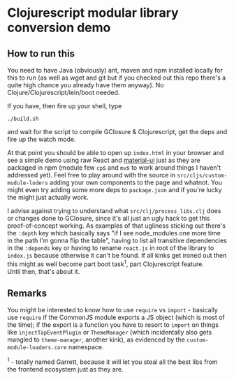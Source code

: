 # Clojurescript modular library conversion demo

## How to run this

You need to have Java (obviously) ant, maven and npm installed locally for this to run (as well as wget and git but if you checked out this repo there's a quite high chance you already have them anyway). No Clojure/Clojurescript/lein/boot needed.

If you have, then fire up your shell, type
```
./build.sh
```
and wait for the script to compile GClosure & Clojurescript, get the deps and fire up the watch mode.

At that point you should be able to open up `index.html` in your browser and see a simple demo using raw React and [material-ui](http://material-ui.com/) just as they are packaged in npm (module few `cp`s and `mv`s to work around things I haven't addressed yet). Feel free to play around with the source in `src/cljs/custom-module-loders` adding your own components to the page and whatnot.
You might even try adding some more deps to `package.json` and if you're lucky the might just actually work.

I advise against trying to understand what `src/clj/process_libs.clj` does or changes done to GClosure, since it's all just an ugly hack to get this proof-of-concept working. As examples of that ugliness sticking out there's the `:depth` key which basically says "if I see node_modules one more time in the path I'm gonna flip the table", having to list all transitive dependencies in the `:depends` key or having to rename `react.js` in root of the library to `index.js` because otherwise it can't be found.
If all kinks get ironed out then this might as well become part boot task<sup>1</sup>, part Clojurescript feature.  
Until then, that's about it.

## Remarks

You might be interested to know how to use `require` vs `import` - basically use `require` if the CommonJS module exports a JS object (which is most of the time); if the export is a function you have to resort to `import` on things like `injectTapEventPlugin` or `ThemeManager` (which incidentally also gets mangled to `theme-manager`, another kink), as evidenced by the `custom-module-loaders.core` namespace.

<sup>1</sup> - totally named Garrett, because it will let you steal all the best libs from the frontend ecosystem just as they are.
